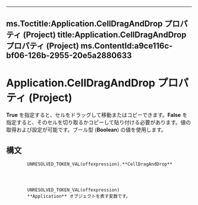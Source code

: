 

---
ms.Toctitle:Application.CellDragAndDrop プロパティ (Project)
title:Application.CellDragAndDrop プロパティ (Project)
ms.ContentId:a9ce116c-bf06-126b-2955-20e5a2880633
---
# Application.CellDragAndDrop プロパティ (Project)




**True** を指定すると、セルをドラッグして移動またはコピーできます。**False** を指定すると、そのセルを切り取るかコピーして貼り付ける必要があります。値の取得および設定が可能です。ブール型 (**Boolean**) の値を使用します。

## 構文

            UNRESOLVED_TOKEN_VAL(offexpression).**CellDragAndDrop**




            UNRESOLVED_TOKEN_VAL(offexpression)
            **Application** オブジェクトを表す変数です。




